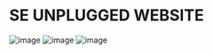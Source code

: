 <h1> SE UNPLUGGED WEBSITE </h1>

![image](https://github.com/areeshatariq/SE-Unplugged-Website/assets/24654457/80faa14f-6ce7-4349-abe0-7624365e9c44)
![image](https://github.com/areeshatariq/SE-Unplugged-Website/assets/24654457/91b01b8a-77be-49fc-bc80-0b7b4fa2a811)
![image](https://github.com/areeshatariq/SE-Unplugged-Website/assets/24654457/65c2967e-71d0-4805-b45f-a9769ec38150)
